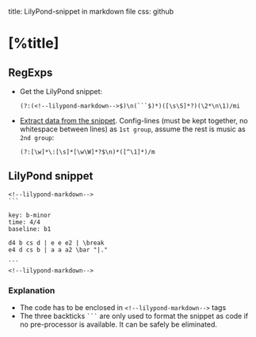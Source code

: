 title: LilyPond-snippet in markdown file
css: github

# [%title]

## RegExps

- Get the LilyPond snippet:  
    ```
    (?:(<!--lilypond-markdown-->$)\n(```$)*)([\s\S]*?)(\2*\n\1)/mi
    ```

- [Extract data from the snippet](https://regex101.com/r/yG2eW8/1). Config-lines (must be kept together, no whitespace between lines) as `1st group`, assume the rest is music as `2nd group`:  
    ```
    (?:[\w]*\:[\s]*[\w\W]*?$\n)*([^\1]*)/m
    ```

## LilyPond snippet

````
<!--lilypond-markdown-->
```

key: b-minor
time: 4/4
baseline: b1

d4 b cs d | e e e2 | \break
e4 d cs b | a a a2 \bar "|."

```
<!--lilypond-markdown-->
````

### Explanation

- The code has to be enclosed in `<!--lilypond-markdown-->` tags
- The three backticks ` ``` ` are only used to format the snippet as code if no pre-processor is available. It can be safely be eliminated.